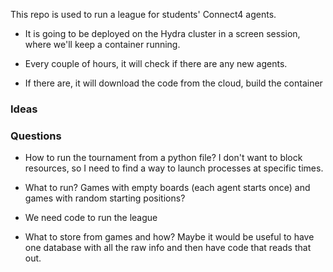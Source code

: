 This repo is used to run a league for students' Connect4 agents.

- It is going to be deployed on the Hydra cluster in a screen session, where 
we'll keep a container running. 

- Every couple of hours, it will check if there are any new agents.

- If there are, it will download the code from the cloud, build the container


### Ideas




### Questions

- How to run the tournament from a python file? I don't want to block resources, 
so I need to find a way to launch processes at specific times.

- What to run? Games with empty boards (each agent starts once) and games with 
random starting positions?

- We need code to run the league

- What to store from games and how? Maybe it would be useful to have one
database with all the raw info and then have code that reads that out.
